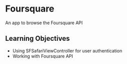 # Foursquare
An app to browse the Foursquare API

## Learning Objectives
- Using SFSafariViewController for user authentication
- Working with Foursquare API
